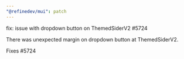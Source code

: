 ```yaml
---
"@refinedev/mui": patch
---
```


fix: issue with dropdown button on ThemedSiderV2 #5724

There was unexpected margin on dropdown button at ThemedSiderV2.

Fixes #5724
